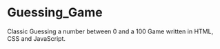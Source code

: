 # Guessing_Game
Classic Guessing a number between 0 and a 100 Game written in HTML, CSS and JavaScript.
